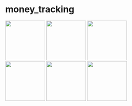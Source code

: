 # money_tracking

<img width="125px" src="https://github.com/user-attachments/assets/f43a5387-3bab-49d6-ab74-f66a8f9f0225">
<img width="125px" src="https://github.com/user-attachments/assets/e25256a3-f231-4125-a468-e820efbe44e4">
<img width="125px" src="https://github.com/user-attachments/assets/25409636-a888-4138-8e98-59c17acef546">
<img width="125px" src="https://github.com/user-attachments/assets/062b23a2-147d-411d-ab6a-9aa6724445aa">
<img width="125px" src="https://github.com/user-attachments/assets/e7287333-3a60-4f63-877d-18a285355993">
<img width="125px" src="https://github.com/user-attachments/assets/6c2df405-aa06-41d5-a722-556d6fa578f2">
